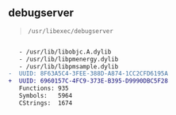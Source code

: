 ## debugserver

> `/usr/libexec/debugserver`

```diff

   - /usr/lib/libobjc.A.dylib
   - /usr/lib/libpmenergy.dylib
   - /usr/lib/libpmsample.dylib
-  UUID: 8F63A5C4-3FEE-388D-A874-1CC2CFD6195A
+  UUID: 6960157C-4FC9-373E-B395-D9990DBC5F28
   Functions: 935
   Symbols:   5964
   CStrings:  1674

```

